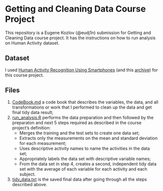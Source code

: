 # Getting and Cleaning Data Course Project

This repository is a Eugene Kozlov (@eudj1n) submission for Getting and Cleaning Data course project. It has the instructions on how to run analysis on Human Activity dataset.

## Dataset
I used [Human Activity Recognition Using Smartphones](http://archive.ics.uci.edu/ml/datasets/Human+Activity+Recognition+Using+Smartphones) (and this [archive](https://d396qusza40orc.cloudfront.net/getdata%2Fprojectfiles%2FUCI%20HAR%20Dataset.zip)) for this course project.

## Files
1. [CodeBook.md](CodeBook.md) a code book that describes the variables, the data, and all transformations or work that I performed to clean up the data and get final tidy data result;
1. [run_analysis.R](run_analysis.R) performs the data preparation and then followed by the preparaton and next 5 steps required as described in the course project’s definition:
	- Merges the training and the test sets to create one data set;
	- Extracts only the measurements on the mean and standard deviation for each measurement;
	- Uses descriptive activity names to name the activities in the data set;
	- Appropriately labels the data set with descriptive variable names;
	- From the data set in step 4, creates a second, independent tidy data set with the average of each variable for each activity and each subject.
1. [tidy_data.txt](tidy_data.txt) is the saved final data after going through all the steps described above.